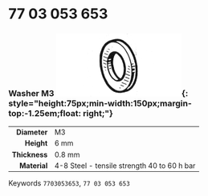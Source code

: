 # 77 03 053 653

### Washer M3 ![](../assets/images/parts/washer.png){: style="height:75px;min-width:150px;margin-top:-1.25em;float: right;"}

|   |   |
|---:|---|
**Diameter** | M3
**Height** |6 mm
**Thickness** |0.8 mm
**Material** | 4-8 Steel - tensile strength 40 to 60 h bar

Keywords `7703053653`, `77 03 053 653`
